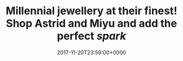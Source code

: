 ---
campaign-uuid: c-16dfd9f8-75c8-46a9-8ad2-c837676d3499
type: Offer
category: Fashion
date: 2017-11-20T23:59:00+0000
end-date: 2017-12-21T23:59:00+0000
disable-form: false
is_promoted: false
has_entry_page: false
extra-css: ""

logo-left-title: "Astrid and Miyu"
logo-left-href: "https://www.astridandmiyu.com/new-in"
logo-left-image: "astrid-logo.png"

banner-img: "astrid-main_image.jpg"
hero-header: "astridandmiyu_offer"
competition-description: "Astrid & Miyu is a young London based contemporary British jewellery brand, which embraces class and edge. Our pieces are unique yet versatile, edgy yet classic, glamorous yet subtle. We believe accessories should not overshadow the natural beauty of the woman wearing them."
hero-subheader: "We make beautifully 'crafted jewellery' that reflects the juxtaposition of class and edge which is at the core of London style."

title: "Millennial jewellery at their finest! Shop Astrid and Miyu and add the perfect *spark*"
bg-image-hero: ""
bg-image-first: ""
bg-image-second: ""

section1-content: >
    <p>0</p>
    <p>0</p>
    <p>0</p>

section2-content: >
    <p>0</p>
    <p>0</p>
    <p>0</p>

entry-title: 
terms-confirmation: >
    
entry-content: >
    <p>0</p>
    <p>0</p>

---